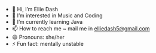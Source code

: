 - 👋 Hi, I’m Ellie Dash
- 👀 I’m interested in Music and Coding
- 🌱 I’m currently learning Java
- 📫 How to reach me ~ mail me in elliedash5@gmail.com
- 😄 Pronouns: she/her
- ⚡ Fun fact: mentally unstable

<!---
ellie-belly-jelly/ellie-belly-jelly is a ✨ special ✨ repository because its `README.md` (this file) appears on your GitHub profile.
You can click the Preview link to take a look at your changes.
--->
